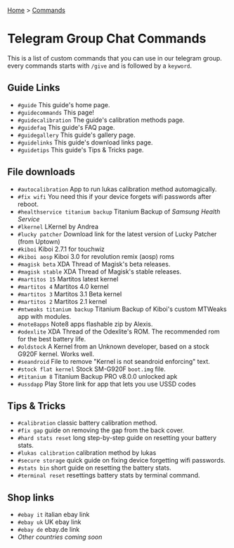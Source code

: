 [Home](/index.md)   >   [Commands](/commands.md)

# Telegram Group Chat Commands

This is a list of custom commands that you can use in our telegram group. every commands starts with `/give` and is followed by a `keyword`. <br/>

## Guide Links
- `#guide` This guide's home page.
- `#guidecommands` This page!
- `#guidecalibration` The guide's calibration methods page.
- `#guidefaq` This guide's FAQ page.
- `#guidegallery` This guide's gallery page.
- `#guidelinks` This guide's download links page.
- `#guidetips` This guide's Tips & Tricks page.

## File downloads
- `#autocalibration` App to run lukas calibration method automagically.
- `#fix wifi` You need this if your device forgets wifi passwords after reboot.
- `#healthservice titanium backup` Titanium Backup of *Samsung Health Service*
- `#lkernel` LKernel by Andrea
- `#lucky patcher` Download link for the latest version of Lucky Patcher (from Uptown)
- `#kiboi` Kiboi 2.7.1 for touchwiz
- `#kiboi aosp` Kiboi 3.0 for revolution remix (aosp) roms
- `#magisk beta` XDA Thread of Magisk's beta releases.
- `#magisk stable` XDA Thread of Magisk's stable releases.
- `#martitos 15` Martitos latest kernel
- `#martitos 4` Martitos 4.0 kernel
- `#martitos 3` Martitos 3.1 Beta kernel
- `#martitos 2` Martitos 2.1 kernel
- `#mtweaks titanium backup` Titanium Backup of Kiboi's custom MTWeaks app with modules.
- `#note8apps` Note8 apps flashable zip by Alexis.
- `#odexlite` XDA Thread of the Odexlite's ROM. The recommended rom for the best battery life.
- `#oldstock` A Kernel from an Unknown developer, based on a stock G920F kernel. Works well.
- `#seandroid` File to remove "Kernel is not seandroid enforcing" text.
- `#stock flat kernel` Stock SM-G920F `boot.img` file.
- `#titanium 8` Titanium Backup PRO v8.0.0 unlocked apk
- `#ussdapp` Play Store link for app that lets you use USSD codes

## Tips & Tricks
- `#calibration` classic battery calibration method.
- `#fix gap` guide on removing the gap from the back cover.
- `#hard stats reset` long step-by-step guide on resetting your battery stats.
- `#lukas calibration` calibration method by lukas
- `#secure storage` quick guide on fixing device forgetting wifi passwords.
- `#stats bin` short guide on resetting the battery stats.
- `#terminal reset` resettings battery stats by terminal command.

## Shop links
- `#ebay it` italian ebay link
- `#ebay uk` UK ebay link
- `#ebay de` ebay.de link
- *Other countries coming soon*
